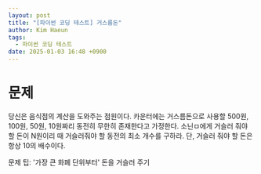 ```yaml
---
layout: post
title: "[파이썬 코딩 테스트] 거스름돈"
author: Kim Haeun
tags:
  - 파이썬 코딩 테스트
date: 2025-01-03 16:48 +0900
---
```


# 문제 #
당신은 음식점의 계산을 도와주는 점원이다. 카운터에는 거스름돈으로 사용할 500원, 100원, 50원, 10원짜리 동전히 무한히 존재한다고 가정한다. 소닌ㅁ에게 거슬러 줘야 할 돈이 N원이리 때 거슬러줘야 할 동전의 최소 개수를 구하라. 단, 거슬러 줘야 할 돈은 항상 10의 배수이다.

문제 팁: '가장 큰 화폐 단위부터' 돈을 거슬러 주기




